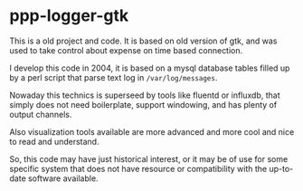 # ppp-logger-gtk

This is a old project and code. It is based on old version of gtk, and was
used to take control about expense on time based connection.

I develop this code in 2004, it is based on a mysql database tables
filled up by a perl script that parse text log in `/var/log/messages`.

Nowaday this technics is superseed by tools like fluentd or influxdb,
that simply does not need boilerplate, support windowing, and has plenty of
output channels.

Also visualization tools available are more advanced and more cool and
nice to read and understand.

So, this code may have just historical interest, or it may be of use
for some specific system that does not have resource or compatibility
with the up-to-date software available.

